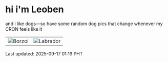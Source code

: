 # hi i'm Leoben

and i like dogs—so have some random dog pics that change whenever my CRON feels like it

|  |  |
|--------|----------|
| ![Borzoi](https://random-dog-vercel.vercel.app/api/random-borzoi?v=1758043152) | ![Labrador](https://random-dog-vercel.vercel.app/api/random-labrador?v=1758043152) |

Last updated: 2025-09-17 01:19 PHT
